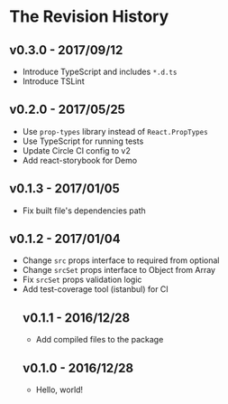 # The Revision History

## v0.3.0 - 2017/09/12

* Introduce TypeScript and includes `*.d.ts`
* Introduce TSLint

## v0.2.0 - 2017/05/25

* Use `prop-types` library instead of `React.PropTypes`
* Use TypeScript for running tests
* Update Circle CI config to v2
* Add react-storybook for Demo

## v0.1.3 - 2017/01/05

* Fix built file's dependencies path

## v0.1.2 - 2017/01/04

* Change `src` props interface to required from optional
* Change `srcSet` props interface to Object from Array<Object>
* Fix `srcSet` props validation logic
* Add test-coverage tool (istanbul) for CI

## v0.1.1 - 2016/12/28

* Add compiled files to the package

## v0.1.0 - 2016/12/28

* Hello, world!

